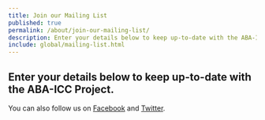 ```yaml
---
title: Join our Mailing List
published: true
permalink: /about/join-our-mailing-list/
description: Enter your details below to keep up-to-date with the ABA-ICC Project.
include: global/mailing-list.html
---
```

## Enter your details below to keep up-to-date with the ABA-ICC Project.

You can also follow us on [Facebook](http://facebook.com/ABAICCProject) and [Twitter](http://twitter.com/ABAICCProject).
